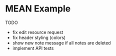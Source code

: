 MEAN Example
============

TODO
- fix edit resource request
- fix header styling (colors)
- show new note message if all notes are deleted
- implement API tests